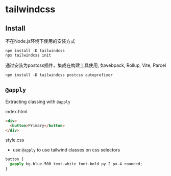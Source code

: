 # tailwindcss

## Install

不在Node.js环境下使用的安装方式

```shell
npm install -D tailwindcss
npx tailwindcss init
```

通过安装为postcss插件，集成在构建工具使用, 如webpack, Rollup, Vite, Parcel

```shell
npm install -D tailwindcss postcss autoprefixer
```

## `@apply`

Extracting classing with `@apply`

index.html

```html
<div>
  <button>Primary</button>
</div>
```

style.css

- use `@apply` to use tailwind classes on css selectors

```css
button {
  @apply bg-blue-500 text-white font-bold py-2 px-4 rounded;
}
```
